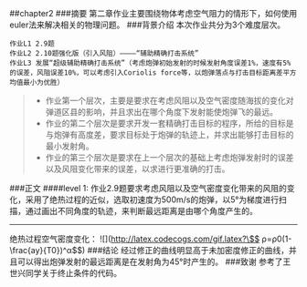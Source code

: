 ##chapter2
###摘要
第二章作业主要围绕物体考虑空气阻力的情形下，如何使用euler法来解决相关的物理问题。
###背景介绍
本次作业共分为3个难度层次。

    作业L1 2.9题
    作业L2 2.10题强化版（引入风阻）————“辅助精确打击系统”
    作业L3 发展“超级辅助精确打击系统”（考虑炮弹初始发射的时候发射角度误差1%，速度有5%的误差，风阻误差10%，可以考虑引入Coriolis force等，以炮弹落点与打击目标距离差平方均值最小为优胜）
> - 作业第一个层次，主要是要求在考虑风阻以及空气密度随海拔的变化对弹道区县的影响，并且求出在哪个角度下发射能使炮弹飞的最远。
> - 作业的第二个层次是要求开发一套精确打击目标的程序，所给的目标是与炮弹有高度差，要求目标处于炮弹的轨迹上，并求出能够打击目标的最小发射角。
> - 作业的第三个层次是要求在上一个层次的基础上考虑炮弹发射时的误差以及风阻变化带来的误差，以求进行更准确的打击。

###正文
####level 1:
作业2.9题要求考虑风阻以及空气密度变化带来的风阻的变化，采用了绝热过程的近似，选取初速度为500m/s的炮弹，以5°为梯度进行扫描，通过画出不同角度的轨迹，来判断最远距离是由哪个角度产生的。
__________
绝热过程空气密度变化：
![](http://latex.codecogs.com/gif.latex?\$$ ρ=ρ0(1-\frac{ay}{T0})^α$$)
###结论
经过修正的曲线明显高于未加密度修正的曲线，并且可以得出炮弹发射的最远距离是在发射角为45°时产生的。
###致谢
参考了王世兴同学关于终止条件的代码。
